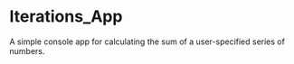 # Iterations_App
A simple console app for calculating the sum of a user-specified series of numbers.
